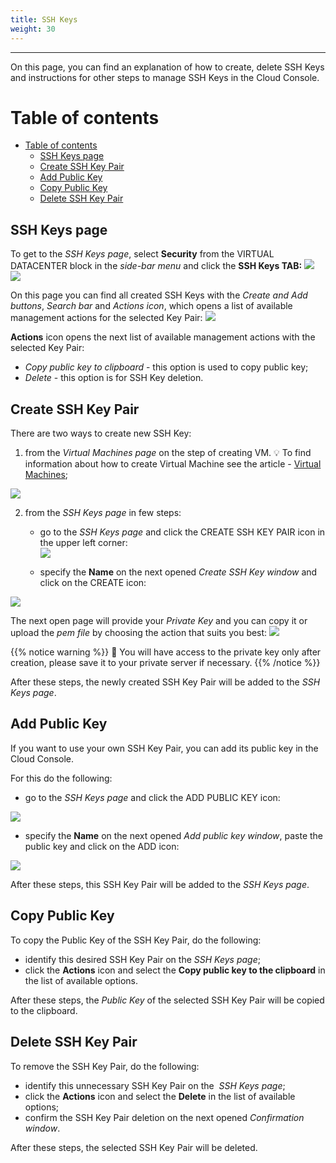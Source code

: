```yaml
---
title: SSH Keys
weight: 30
---
```

___
On this page, you can find an explanation of how to create, delete SSH Keys and instructions for other steps to manage SSH Keys in the Cloud Console.

# Table of contents

- [Table of contents](#table-of-contents)
  - [SSH Keys page](#ssh-keys-page)
  - [Create SSH Key Pair](#create-ssh-key-pair)
  - [Add Public Key](#add-public-key)
  - [Copy Public Key](#copy-public-key)
  - [Delete SSH Key Pair](#delete-ssh-key-pair)

## SSH Keys page
To get to the *SSH Keys page*, select **Security** from the VIRTUAL DATACENTER block in the *side-bar menu* and click the **SSH Keys TAB:**
![](../../../assets/images/cli/1.png?width=15pc&classes=border,shadow) 
![](../../../assets/images/ssh/1.png?width=23pc&classes=border,shadow)

On this page you can find all created SSH Keys with the *Create and Add buttons*, *Search bar* and *Actions icon*, which opens a list of available management actions for the selected Key Pair:
![](../../../assets/images/ssh/2.png?classes=border,shadow)   

**Actions** icon opens the next list of available management actions with the selected Key Pair:
- *Copy public key to clipboard* - this option is used to copy public key;
- *Delete* - this option is for SSH Key deletion.

## Create SSH Key Pair

There are two ways to create new SSH Key:  
1) from the *Virtual Machines page* on the step of creating VM.
  💡 To find information about how to create Virtual Machine see the article - [Virtual Machines](https://docs.ventuscloud.eu/products/compute/virtual-machines/); 

![](../../../assets/images/ssh/7.png?width=30pc&classes=border,shadow) 

2) from the *SSH Keys page* in few steps:
   * go to the *SSH Keys page* and click the CREATE SSH KEY PAIR icon in the upper left corner:  
![](../../../assets/images/ssh/5.png?classes=border,shadow)

   * specify the **Name** on the next opened *Create SSH Key window* and click on the CREATE icon:  

![](../../../assets/images/ssh/3.png?width=35pc&classes=border,shadow)

The next open page will provide your *Private Key* and you can copy it or upload the *pem file* by choosing the action that suits you best:
![](../../../assets/images/ssh/4.png?width=25pc&classes=border,shadow)

{{% notice warning %}}
📌 You will have access to the private key only after creation, please save it to your private server if necessary.
{{% /notice %}}
 
After these steps, the newly created SSH Key Pair will be added to the *SSH Keys page*.

## Add Public Key 

If you want to use your own SSH Key Pair, you can add its public key in the Cloud Console.

For this do the following:
- go to the *SSH Keys page* and click the ADD PUBLIC KEY icon:   

![](../../../assets/images/ssh/5.1.png?classes=border,shadow)

- specify the **Name** on the next opened *Add public key window*, paste the public key and click on the ADD icon:  
  
![](../../../assets/images/ssh/6.png?width=35pc&classes=border,shadow)

After these steps, this SSH Key Pair will be added to the *SSH Keys page*.

## Copy Public Key
To copy the Public Key of the SSH Key Pair, do the following:

- identify this desired SSH Key Pair on the *SSH Keys page*;
- click the **Actions** icon and select the **Copy public key to the clipboard** in the list of available options.

After these steps, the *Public Key* of the selected SSH Key Pair will be copied to the clipboard.

## Delete SSH Key Pair
To remove the SSH Key Pair, do the following:
- identify this unnecessary SSH Key Pair on the  *SSH Keys page*;
- click the **Actions** icon and select the **Delete** in the list of available options;
- confirm the SSH Key Pair deletion on the next opened *Confirmation window*.

After these steps, the selected SSH Key Pair will be deleted.

